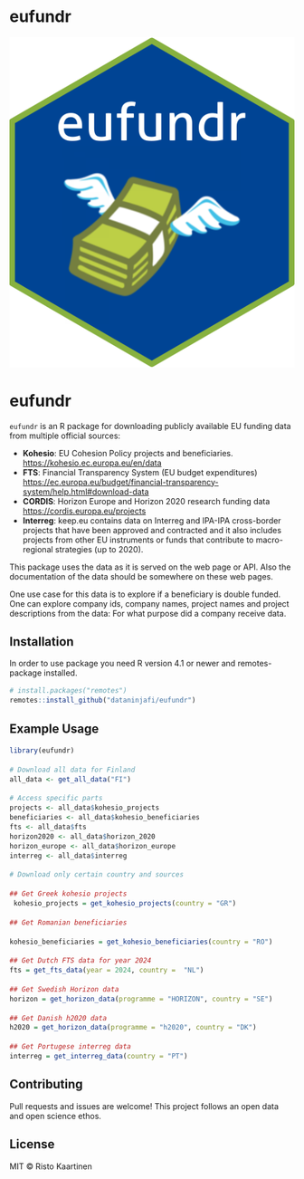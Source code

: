 eufundr
================

![](man/figures/eufundr.png)

# eufundr

`eufundr` is an R package for downloading publicly available EU funding
data from multiple official sources:

- **Kohesio**: EU Cohesion Policy projects and beneficiaries.
  <https://kohesio.ec.europa.eu/en/data>
- **FTS**: Financial Transparency System (EU budget expenditures)
  <https://ec.europa.eu/budget/financial-transparency-system/help.html#download-data>
- **CORDIS**: Horizon Europe and Horizon 2020 research funding data
  <https://cordis.europa.eu/projects>
- **Interreg**: keep.eu contains data on Interreg and IPA-IPA
  cross-border projects that have been approved and contracted and it
  also includes projects from other EU instruments or funds that
  contribute to macro-regional strategies (up to 2020).

This package uses the data as it is served on the web page or API. Also
the documentation of the data should be somewhere on these web pages.

One use case for this data is to explore if a beneficiary is double
funded. One can explore company ids, company names, project names and
project descriptions from the data: For what purpose did a company
receive data.

## Installation

In order to use package you need R version 4.1 or newer and
remotes-package installed.

``` r
# install.packages("remotes")
remotes::install_github("dataninjafi/eufundr")
```

## Example Usage

``` r
library(eufundr)

# Download all data for Finland
all_data <- get_all_data("FI")

# Access specific parts
projects <- all_data$kohesio_projects
beneficiaries <- all_data$kohesio_beneficiaries
fts <- all_data$fts
horizon2020 <- all_data$horizon_2020
horizon_europe <- all_data$horizon_europe
interreg <- all_data$interreg

# Download only certain country and sources

## Get Greek kohesio projects
 kohesio_projects = get_kohesio_projects(country = "GR")

## Get Romanian beneficiaries
    
kohesio_beneficiaries = get_kohesio_beneficiaries(country = "RO")

## Get Dutch FTS data for year 2024
fts = get_fts_data(year = 2024, country =  "NL")

## Get Swedish Horizon data
horizon = get_horizon_data(programme = "HORIZON", country = "SE")

## Get Danish h2020 data
h2020 = get_horizon_data(programme = "h2020", country = "DK")

## Get Portugese interreg data
interreg = get_interreg_data(country = "PT")

```

## Contributing

Pull requests and issues are welcome! This project follows an open data
and open science ethos.

## License

MIT © Risto Kaartinen
